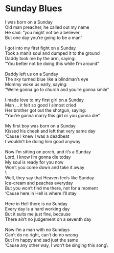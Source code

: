# Sunday Blues

I was born on a Sunday\
Old man preacher, he called out my name\
He said: “you might not be a believer\
But one day you’re going to be a man”\
\
I got into my first fight on a Sunday\
Took a man’s soul and dumped it to the ground\
Daddy took me by the arm, saying:\
“You better not be doing this while I’m around”\
\
Daddy left us on a Sunday\
The sky turned blue like a blindman’s eye\
Mommy woke us early, saying:\
“We’re gonna go to church and you’re gonna smile”\
\
I made love to my first girl on a Sunday\
Man ... it felt so good I almost cried\
Her brother got out the shotgun, saying: \
“You’re gonna marry this girl or you gonna die”\
\
My first boy was born on a Sunday\
Kissed his cheek and left that very same day\
‘Cause I knew I was a deadbeat\
I wouldn’t be doing him good anyway\
\
Now I’m sitting on porch, and it’s a Sunday\
Lord, I know I’m gonna die today\
My soul is ready for you now\
Won’t you come down and take it away\
\        
Well, they say that Heaven feels like Sunday\
Ice-cream and peaches everyday\
But you won’t find me there, not for a moment\
‘Cause here in Hell is where I’ll stay\
\
Here in Hell there is no Sunday\
Every day is a hard working day\
But it suits me just fine, because\
There ain’t no judgement on a seventh day\
\
Now I’m a man with no Sundays\
Can’t do no right, can’t do no wrong\
But I’m happy and sad just the same\
‘Cause any other way, I won’t be singing this song\
